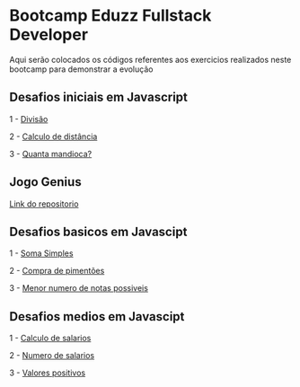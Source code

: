 # Bootcamp Eduzz Fullstack Developer
Aqui serão colocados os códigos referentes aos exercicios realizados neste bootcamp para demonstrar a evolução
## Desafios iniciais em Javascript
1 - [Divisão](https://github.com/IggorSantos/dio-bootcamp-eduzz/blob/main/desafios-iniciais-javascript/exercicio-01.js)

2 - [Calculo de distância](https://github.com/IggorSantos/dio-bootcamp-eduzz/blob/main/desafios-iniciais-javascript/exercicio-02.js)

3 - [Quanta mandioca?](https://github.com/IggorSantos/dio-bootcamp-eduzz/blob/main/desafios-iniciais-javascript/exercicio-03.js)

## Jogo Genius
[Link do repositorio](https://github.com/IggorSantos/jogo-genius)

## Desafios basicos em Javascipt
1 - [Soma Simples](https://github.com/IggorSantos/dio-bootcamp-eduzz/blob/main/desafios-basicos-javascript/exercicio-01.js)

2 - [Compra de pimentões](https://github.com/IggorSantos/dio-bootcamp-eduzz/blob/main/desafios-basicos-javascript/exercicio-02.js)

3 - [Menor numero de notas possiveis](https://github.com/IggorSantos/dio-bootcamp-eduzz/blob/main/desafios-basicos-javascript/exercicio-03.js)

## Desafios medios em Javascipt
1 - [Calculo de salarios](https://github.com/IggorSantos/dio-bootcamp-eduzz/blob/main/desafios-medios-javascript/exercicio-01.js)

2 - [Numero de salarios](https://github.com/IggorSantos/dio-bootcamp-eduzz/blob/main/desafios-medios-javascript/exercicio-02.js)

3 - [Valores positivos](https://github.com/IggorSantos/dio-bootcamp-eduzz/blob/main/desafios-medios-javascript/exercicio-03.js)
